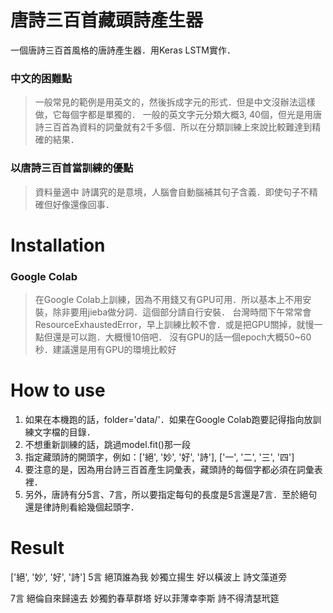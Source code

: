 # 唐詩三百首藏頭詩產生器
一個唐詩三百首風格的唐詩產生器．用Keras LSTM實作．
### 中文的困難點
> 一般常見的範例是用英文的，然後拆成字元的形式．但是中文沒辦法這樣做，它每個字都是單獨的．
> 一般的英文字元分類大概3, 40個，但光是用唐詩三百首為資料的詞彙就有2千多個．所以在分類訓練上來說比較難達到精確的結果．

### 以唐詩三百首當訓練的優點
> 資料量適中
> 詩講究的是意境，人腦會自動腦補其句子含義．即使句子不精確但好像還像回事．


# Installation

### Google Colab
> 在Google Colab上訓練，因為不用錢又有GPU可用．所以基本上不用安裝，除非要用jieba做分詞．這個部分請自行安裝．
> 台灣時間下午常常會ResourceExhaustedError，早上訓練比較不會．或是把GPU關掉，就慢一點但還是可以跑．大概慢10倍吧．
> 沒有GPU的話一個epoch大概50~60秒．建議還是用有GPU的環境比較好


# How to use

1. 如果在本機跑的話，folder='data/'．如果在Google Colab跑要記得指向放訓練文字檔的目錄．
2. 不想重新訓練的話，跳過model.fit()那一段
3. 指定藏頭詩的開頭字，例如：['絕', '妙', '好', '詩'], ['一', '二', '三', '四']
4. 要注意的是，因為用台詩三百首產生詞彙表，藏頭詩的每個字都必須在詞彙表裡．
5. 另外，唐詩有分5言、7言，所以要指定每句的長度是5言還是7言．至於絕句還是律詩則看給幾個起頭字．

# Result
['絕', '妙', '好', '詩']
5言
絕頂誰為我
妙獨立揚生
好以橫波上
詩文藻道旁

7言
絕倫自來歸遠去
妙獨釣春草群塔
好以菲薄幸李斯
詩不得清瑟玳筵

